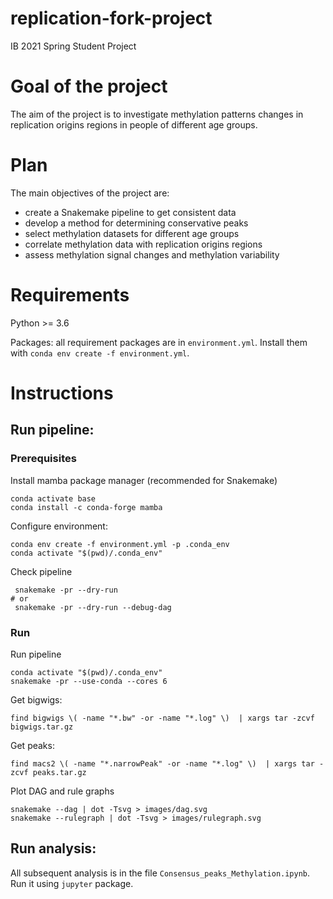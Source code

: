 # replication-fork-project
IB 2021 Spring Student Project

# Goal of the project
The aim of the project is to investigate methylation patterns changes in replication origins regions in people of different age groups.

# Plan
The main objectives of the project are: 

  * create a Snakemake pipeline to get consistent data 
  * develop a method for determining conservative peaks
  * select methylation datasets for different age groups
  * correlate methylation data with replication origins regions
  * assess methylation signal changes and methylation variability

# Requirements
Python >= 3.6

Packages: all requirement packages are in `environment.yml`. Install them with `conda env create -f environment.yml`.

# Instructions

## Run pipeline:

### Prerequisites

Install mamba package manager (recommended for Snakemake)
```shell
conda activate base
conda install -c conda-forge mamba
```

Configure environment:
```shell
conda env create -f environment.yml -p .conda_env 
conda activate "$(pwd)/.conda_env"
```

Check pipeline
```shell
 snakemake -pr --dry-run
# or
 snakemake -pr --dry-run --debug-dag
```

### Run
Run pipeline
```shell
conda activate "$(pwd)/.conda_env"
snakemake -pr --use-conda --cores 6
```
Get bigwigs:
```shell
find bigwigs \( -name "*.bw" -or -name "*.log" \)  | xargs tar -zcvf bigwigs.tar.gz
```

Get peaks:
```shell
find macs2 \( -name "*.narrowPeak" -or -name "*.log" \)  | xargs tar -zcvf peaks.tar.gz
```

Plot DAG and rule graphs
```shell
snakemake --dag | dot -Tsvg > images/dag.svg
snakemake --rulegraph | dot -Tsvg > images/rulegraph.svg
```

## Run analysis:

All subsequent analysis is in the file `Consensus_peaks_Methylation.ipynb`. Run it using `jupyter` package.